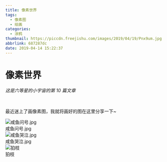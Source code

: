 ```yaml
---
title: 像素世界
tags:
  - 像素图
  - 绘画
categories:
  - 涂鸦
thumbnail: https://piccdn.freejishu.com/images/2019/04/19/Pnx9um.jpg
abbrlink: 687287dc
date: 2019-04-14 15:22:37
---
```


# 像素世界

*这是六等星的小宇宙的第 10 篇文章*

<br/>

最近迷上了画像素图，我就将画好的图在这里分享一下~

![咸鱼问号.jpg](https://piccdn.freejishu.com/images/2019/04/20/Pnx648.png)  
咸鱼问号.jpg
<br/>
![咸鱼哭泣.jpg](https://piccdn.freejishu.com/images/2019/04/20/PnxoUB.png)  
咸鱼哭泣.jpg
<br/>
![狛枝](https://piccdn.freejishu.com/images/2019/04/20/Pnx3Ly.png)  
狛枝
<br/>
